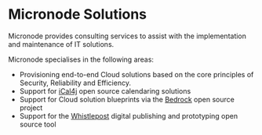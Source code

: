 # Micronode Solutions

[iCal4j]: https://ical4j.github.io
[Bedrock]: https://github.com/micronode/bedrock
[Whistlepost]: https://whistlepost.org

Micronode provides consulting services to assist with the implementation and maintenance of IT solutions.

Micronode specialises in the following areas:

* Provisioning end-to-end Cloud solutions based on the core principles of Security, Reliability and Efficiency.
* Support for [iCal4j] open source calendaring solutions
* Support for Cloud solution blueprints via the [Bedrock] open source project
* Support for the [Whistlepost] digital publishing and prototyping open source tool
